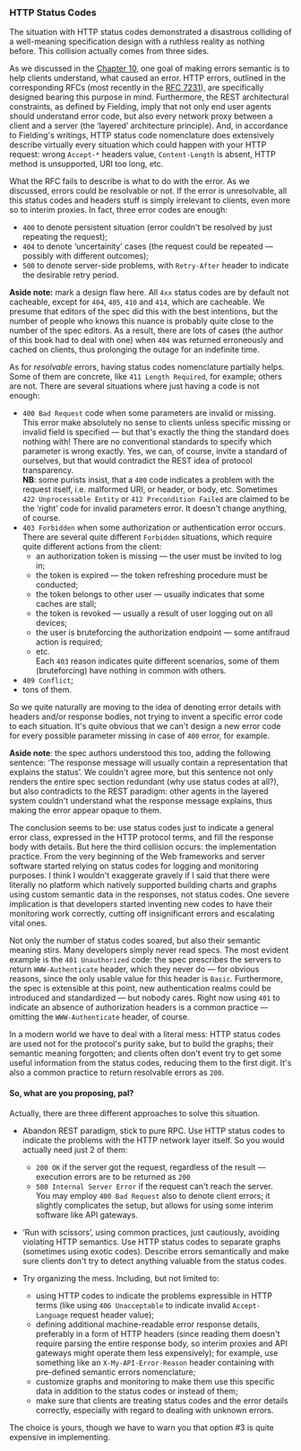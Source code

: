 ### HTTP Status Codes

The situation with HTTP status codes demonstrated a disastrous colliding of a well-meaning specification design with a ruthless reality as nothing before. This collision actually comes from three sides.

As we discussed in the [Chapter 10](https://twirl.github.io/The-API-Book/docs/API.en.html#chapter-10), one goal of making errors semantic is to help clients understand, what caused an error. HTTP errors, outlined in the corresponding RFCs (most recently in the [RFC 7231](https://tools.ietf.org/html/rfc7231#section-6)), are specifically designed bearing this purpose in mind. Furthermore, the REST architectural constraints, as defined by Fielding, imply that not only end user agents should understand error code, but also every network proxy between a client and a server (the ‘layered’ architecture principle). And, in accordance to Fielding's writings, HTTP status code nomenclature does extensively describe virtually every situation which could happen with your HTTP request: wrong `Accept-*` headers value, `Content-Length` is absent, HTTP method is unsupported, URI too long, etc.

What the RFC fails to describe is what to do with the error. As we discussed, errors could be resolvable or not. If the error is unresolvable, all this status codes and headers stuff is simply irrelevant to clients, even more so to interim proxies. In fact, three error codes are enough:
  * `400` to denote persistent situation (error couldn't be resolved by just repeating the request);
  * `404` to denote ‘uncertainity’ cases (the request could be repeated — possibly with different outcomes);
  * `500` to denote server-side problems, with `Retry-After` header to indicate the desirable retry period.

**Aside note:** mark a design flaw here. All `4xx` status codes are by default not cacheable, except for `404`, `405`, `410` and `414`, which are cacheable. We presume that editors of the spec did this with the best intentions, but the number of people who knows this nuance is probably quite close to the number of the spec editors. As a result, there are lots of cases (the author of this book had to deal with one) when `404` was returned erroneously and cached on clients, thus prolonging the outage for an indefinite time.

As for *resolvable* errors, having status codes nomenclature partially helps. Some of them are concrete, like `411 Length Required`, for example; others are not. There are several situations where just having a code is not enough:
  * `400 Bad Request` code when some parameters are invalid or missing. This error make absolutely no sense to clients unless specific missing or invalid field is specified — but that's exactly the thing the standard does nothing with! There are no conventional standards to specify which parameter is wrong exactly. Yes, we can, of course, invite a standard of ourselves, but that would contradict the REST idea of protocol transparency.  
    **NB**: some purists insist, that a `400` code indicates a problem with the request itself, i.e. malformed URI, or header, or body, etc. Sometimes `422 Unprocessable Entity` or `412 Precondition Failed` are claimed to be the ‘right’ code for invalid parameters error. It doesn't change anything, of course.
  * `403 Forbidden` when some authorization or authentication error occurs. There are several quite different `Forbidden` situations, which require quite different actions from the client:
      * an authorization token is missing — the user must be invited to log in;
      * the token is expired — the token refreshing procedure must be conducted;
      * the token belongs to other user — usually indicates that some caches are stall;
      * the token is revoked — usually a result of user logging out on all devices;
      * the user is bruteforcing the authorization endpoint — some antifraud action is required;
      * etc.  
    Each `403` reason indicates quite different scenarios, some of them (bruteforcing) have nothing in common with others.  
  * `409 Conflict`;
  * tons of them.

So we quite naturally are moving to the idea of denoting error details with headers and/or response bodies, not trying to invent a specific error code to each situation. It's quite obvious that we can't design a new error code for every possible parameter missing in case of `400` error, for example.

**Aside note**: the spec authors understood this too, adding the following sentence: ‘The response message will usually contain a representation that explains the status’. We couldn't agree more, but this sentence not only renders the entire spec section redundant (why use status codes at all?), but also contradicts to the REST paradigm: other agents in the layered system couldn't understand what the response message explains, thus making the error appear opaque to them.

The conclusion seems to be: use status codes just to indicate a general error class, expressed in the HTTP protocol terms, and fill the response body with details. But here the third collision occurs: the implementation practice. From the very beginning of the Web frameworks and server software started relying on status codes for logging and monitoring purposes. I think I wouldn't exaggerate gravely if I said that there were literally no platform which natively supported building charts and graphs using custom semantic data in the responses, not status codes. One severe implication is that developers started inventing new codes to have their monitoring work correctly, cutting off insignificant errors and escalating vital ones.

Not only the number of status codes soared, but also their semantic meaning stirs. Many developers simply never read specs. The most evident example is the `401 Unauthorized` code: the spec prescribes the servers to return `WWW-Authenticate` header, which they never do — for obvious reasons, since the only usable value for this header is `Basic`. Furthermore, the spec is extensible at this point, new authentication realms could be introduced and standardized — but nobody cares. Right now using `401` to indicate an absence of authorization headers is a common practice — omitting the `WWW-Authenticate` header, of course.

In a modern world we have to deal with a literal mess: HTTP status codes are used not for the protocol's purity sake, but to build the graphs; their semantic meaning forgotten; and clients often don't event try to get some useful information from the status codes, reducing them to the first digit. It's also a common practice to return resolvable errors as `200`.

#### So, what are you proposing, pal?

Actually, there are three different approaches to solve this situation.

  * Abandon REST paradigm, stick to pure RPC. Use HTTP status codes to indicate the problems with the HTTP network layer itself. So you would actually need just 2 of them:
    * `200 OK` if the server got the request, regardless of the result — execution errors are to be returned as `200`
    * `500 Internal Server Error` if the request can't reach the server.  
    You may employ `400 Bad Request` also to denote client errors; it slightly complicates the setup, but allows for using some interim software like API gateways.

  * ‘Run with scissors’, using common practices, just cautiously, avoiding violating HTTP semantics. Use HTTP status codes to separate graphs (sometimes using exotic codes). Describe errors semantically and make sure clients don't try to detect anything valuable from the status codes.

  * Try organizing the mess. Including, but not limited to:
    * using HTTP codes to indicate the problems expressible in HTTP terms (like using `406 Unacceptable` to indicate invalid `Accept-Language` request header value);
    * defining additional machine-readable error response details, preferably in a form of HTTP headers (since reading them doesn't require parsing the entire response body, so interim proxies and API gateways might operate them less expensively); for example, use something like an `X-My-API-Error-Reason` header containing with pre-defined semantic errors nomenclature;
    * customize graphs and monitoring to make them use this specific data in addition to the status codes or instead of them;
    * make sure that clients are treating status codes and the error details correctly, especially with regard to dealing with unknown errors.

The choice is yours, though we have to warn you that option \#3 is quite expensive in implementing.